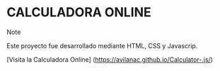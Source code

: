 # CALCULADORA ONLINE

> [!NOTE]
> Este proyecto fue desarrollado mediante HTML, CSS y Javascrip.

[Visita la Calculadora Online] (https://avilanac.github.io/Calculator-.js/)

